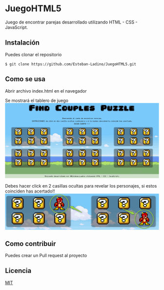 #  JuegoHTML5

Juego de encontrar parejas desarrollado utilizando HTML - CSS - JavaScript.

## Instalación

Puedes clonar el repositorio

    $ git clone https://github.com/Esteban-Ladino/JuegoHTML5.git

## Como se usa
Abrir archivo index.html en el navegador

Se mostrará el tablero de juego
![Tablero de juego](https://github.com/Esteban-Ladino/JuegoHTML5/blob/master/images/preview1.png)

Debes hacer click en 2 casillas ocultas para revelar los personajes, si estos coinciden has acertado!!
![Preview2](https://github.com/Esteban-Ladino/JuegoHTML5/blob/master/images/preview2.png)

## Como contribuir

Puedes crear un Pull request al proyecto

## Licencia

[MIT](https://github.com/Esteban-Ladino/JuegoHTML5/blob/master/LICENSE)
